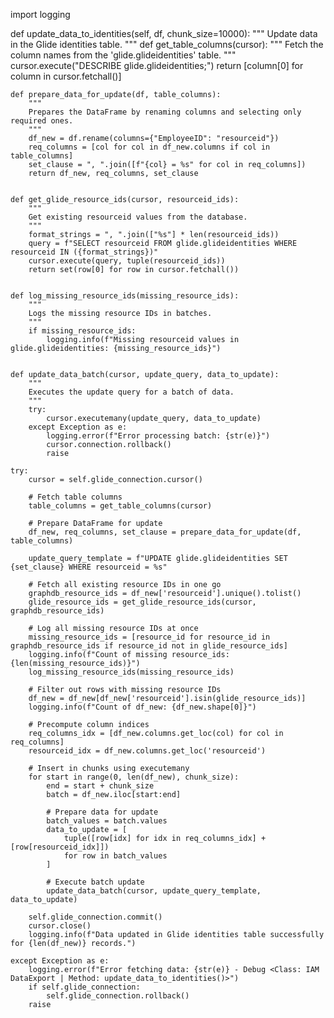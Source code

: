 import logging

def update_data_to_identities(self, df, chunk_size=10000):
    """
    Update data in the Glide identities table.
    """
    def get_table_columns(cursor):
        """
        Fetch the column names from the 'glide.glideidentities' table.
        """
        cursor.execute("DESCRIBE glide.glideidentities;")
        return [column[0] for column in cursor.fetchall()]


    def prepare_data_for_update(df, table_columns):
        """
        Prepares the DataFrame by renaming columns and selecting only required ones.
        """
        df_new = df.rename(columns={"EmployeeID": "resourceid"})
        req_columns = [col for col in df_new.columns if col in table_columns]
        set_clause = ", ".join([f"{col} = %s" for col in req_columns])
        return df_new, req_columns, set_clause


    def get_glide_resource_ids(cursor, resourceid_ids):
        """
        Get existing resourceid values from the database.
        """
        format_strings = ", ".join(["%s"] * len(resourceid_ids))
        query = f"SELECT resourceid FROM glide.glideidentities WHERE resourceid IN ({format_strings})"
        cursor.execute(query, tuple(resourceid_ids))
        return set(row[0] for row in cursor.fetchall())


    def log_missing_resource_ids(missing_resource_ids):
        """
        Logs the missing resource IDs in batches.
        """
        if missing_resource_ids:
            logging.info(f"Missing resourceid values in glide.glideidentities: {missing_resource_ids}")


    def update_data_batch(cursor, update_query, data_to_update):
        """
        Executes the update query for a batch of data.
        """
        try:
            cursor.executemany(update_query, data_to_update)
        except Exception as e:
            logging.error(f"Error processing batch: {str(e)}")
            cursor.connection.rollback()
            raise

    try:
        cursor = self.glide_connection.cursor()

        # Fetch table columns
        table_columns = get_table_columns(cursor)

        # Prepare DataFrame for update
        df_new, req_columns, set_clause = prepare_data_for_update(df, table_columns)

        update_query_template = f"UPDATE glide.glideidentities SET {set_clause} WHERE resourceid = %s"

        # Fetch all existing resource IDs in one go
        graphdb_resource_ids = df_new['resourceid'].unique().tolist()
        glide_resource_ids = get_glide_resource_ids(cursor, graphdb_resource_ids)

        # Log all missing resource IDs at once
        missing_resource_ids = [resource_id for resource_id in graphdb_resource_ids if resource_id not in glide_resource_ids]
        logging.info(f"Count of missing resource_ids: {len(missing_resource_ids)}")
        log_missing_resource_ids(missing_resource_ids)

        # Filter out rows with missing resource IDs
        df_new = df_new[df_new['resourceid'].isin(glide_resource_ids)]
        logging.info(f"Count of df_new: {df_new.shape[0]}")

        # Precompute column indices
        req_columns_idx = [df_new.columns.get_loc(col) for col in req_columns]
        resourceid_idx = df_new.columns.get_loc('resourceid')

        # Insert in chunks using executemany
        for start in range(0, len(df_new), chunk_size):
            end = start + chunk_size
            batch = df_new.iloc[start:end]

            # Prepare data for update
            batch_values = batch.values
            data_to_update = [
                tuple([row[idx] for idx in req_columns_idx] + [row[resourceid_idx]])
                for row in batch_values
            ]

            # Execute batch update
            update_data_batch(cursor, update_query_template, data_to_update)

        self.glide_connection.commit()
        cursor.close()
        logging.info(f"Data updated in Glide identities table successfully for {len(df_new)} records.")

    except Exception as e:
        logging.error(f"Error fetching data: {str(e)} - Debug <Class: IAM DataExport | Method: update_data_to_identities()>")
        if self.glide_connection:
            self.glide_connection.rollback()
        raise
